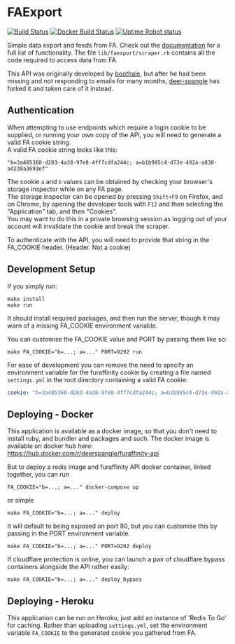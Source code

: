 # FAExport

[![Build Status](https://travis-ci.com/Deer-Spangle/faexport.svg?branch=master)](https://travis-ci.com/Deer-Spangle/faexport)
[![Docker Build Status](https://img.shields.io/docker/cloud/build/deerspangle/furaffinity-api)](https://hub.docker.com/r/deerspangle/furaffinity-api)
[![Uptime Robot status](https://img.shields.io/uptimerobot/status/m784269615-b492eb3eab4a670e1cd8ab89)](http://faexport.spangle.org.uk)

Simple data export and feeds from FA.
Check out the [documentation](http://faexport.spangle.org.uk/docs) for a full list of functionality.
The file `lib/faexport/scraper.rb` contains all the code required to access data from FA.

This API was originally developed by [boothale](https://github.com/boothale/), but after he had been missing and not 
responding to emails for many months, [deer-spangle](https://github.com/Deer-Spangle) has forked it and taken care of 
it instead.

## Authentication

When attempting to use endpoints which require a login cookie to be supplied, or running your own copy of the API, you 
will need to generate a valid FA cookie string.  
A valid FA cookie string looks like this:
```
"b=3a485360-d203-4a38-97e8-4ff7cdfa244c; a=b1b985c4-d73e-492a-a830-ad238a3693ef"
```
The cookie `a` and `b` values can be obtained by checking your browser's storage inspector while on any FA page.  
The storage inspector can be opened by pressing `Shift+F9` on Firefox, and on Chrome, by opening the developer tools 
with `F12` and then selecting the "Application" tab, and then "Cookies".  
You may want to do this in a private browsing session as logging out of your account will invalidate
the cookie and break the scraper.

To authenticate with the API, you will need to provide that string in the FA_COOKIE header. (Header. Not a cookie)


## Development Setup
If you simply run:
```
make install
make run
```
It should install required packages, and then run the server, though it may warn of a missing FA_COOKIE environment 
variable.

You can customise the FA_COOKIE value and PORT by passing them like so:
```
make FA_COOKIE="b=...; a=..." PORT=9292 run
```


For ease of development you can remove the need to specify an environment variable for the furaffinity cookie by 
creating a file named `settings.yml` in the root directory containing a valid FA cookie:
```yaml
cookie: "b=3a485360-d203-4a38-97e8-4ff7cdfa244c; a=b1b985c4-d73e-492a-a830-ad238a3693ef"
```

## Deploying - Docker

This application is available as a docker image, so that you don't need to install ruby, and bundler and packages and 
such.
The docker image is available on docker hub here:
https://hub.docker.com/r/deerspangle/furaffinity-api

But to deploy a redis image and furaffinity API docker container, linked together, you can run
```shell script
FA_COOKIE="b=...; a=..." docker-compose up
```
or simple
```shell script
make FA_COOKIE="b=...; a=..." deploy
```
It will default to being exposed on port 80, but you can customise this by passing in the PORT environment variable.
```shell script
make FA_COOKIE="b=...; a=..." PORT=9292 deploy
```

If cloudflare protection is online, you can launch a pair of cloudflare bypass containers alongside the API rather easily:
```shell script
make FA_COOKIE="b=...; a=..." deploy_bypass
```

## Deploying - Heroku

This application can be run on Heroku, just add an instance of 'Redis To Go' for caching.
Rather than uploading `settings.yml`, set the environment variable `FA_COOKIE`
to the generated cookie you gathered from FA.
